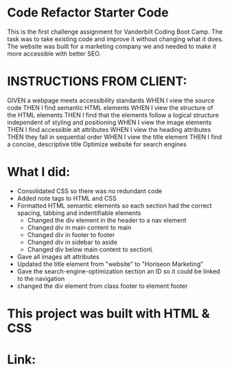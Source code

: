 # Code Refactor Starter Code

This is the first challenge assignment for Vanderbilt Coding Boot Camp. The task was to take existing code and improve it without changing what it does. The website was built for a marketing company we and needed to make it more accessible with better SEO.

# INSTRUCTIONS FROM CLIENT:
GIVEN a webpage meets accessibility standards
WHEN I view the source code
THEN I find semantic HTML elements
WHEN I view the structure of the HTML elements
THEN I find that the elements follow a logical structure independent of styling and positioning
WHEN I view the image elements
THEN I find accessible alt attributes
WHEN I view the heading attributes
THEN they fall in sequential order
WHEN I view the title element
THEN I find a concise, descriptive title
Optimize website for search engines

# What I did:
- Consolidated CSS so there was no redundant code
- Added note tags to HTML and CSS
- Formatted HTML semantic elements so each section had the correct spacing, tabbing and indentifiable elements
    - Changed the div element in the header to a nav element
    - Changed div in main content to main
    - Changed div in footer to footer
    - Changed div in sidebar to aside
    - Changed div below main content to section\
- Gave all images alt attributes
- Updated the title element from "website" to "Horiseon Marketing"
- Gave the search-engine-optimization section an ID so it could be linked to the navigation
- changed the div element from class footer to element footer

# This project was built with HTML & CSS

# Link:


